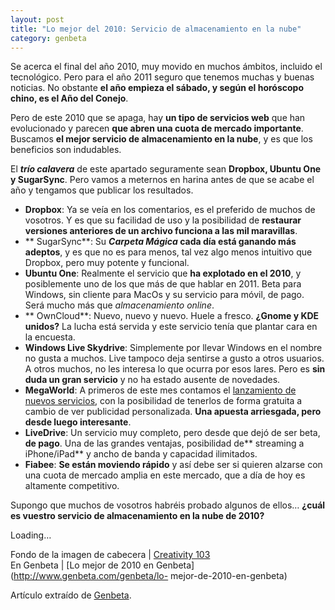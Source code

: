 ```yaml
---
layout: post
title: "Lo mejor del 2010: Servicio de almacenamiento en la nube"
category: genbeta
---
```





Se acerca el final del año 2010, muy movido en muchos ámbitos, incluido el
tecnológico. Pero para el año 2011 seguro que tenemos muchas y buenas
noticias. No obstante **el año empieza el sábado, y según el horóscopo chino,
es el Año del Conejo**.

Pero de este 2010 que se apaga, hay **un tipo de servicios web** que han
evolucionado y parecen **que abren una cuota de mercado importante**. Buscamos
**el mejor servicio de almacenamiento en la nube**, y es que los beneficios
son indudables.  
  
El **_trío calavera_** de este apartado seguramente sean **Dropbox, Ubuntu One
y SugarSync**. Pero vamos a meternos en harina antes de que se acabe el año y
tengamos que publicar los resultados.

  * **Dropbox**: Ya se veía en los comentarios, es el preferido de muchos de vosotros. Y es que su facilidad de uso y la posibilidad de **restaurar versiones anteriores de un archivo funciona a las mil maravillas**.
  * ** SugarSync**: Su **_Carpeta Mágica_ cada día está ganando más adeptos**, y es que no es para menos, tal vez algo menos intuitivo que Dropbox, pero muy potente y funcional.
  * **Ubuntu One**: Realmente el servicio que **ha explotado en el 2010**, y posiblemente uno de los que más de que hablar en 2011. Beta para Windows, sin cliente para MacOs y su servicio para móvil, de pago. Será mucho más que _almacenamiento online_.
  * ** OwnCloud**: Nuevo, nuevo y nuevo. Huele a fresco. **¿Gnome y KDE unidos?** La lucha está servida y este servicio tenía que plantar cara en la encuesta.
  * **Windows Live Skydrive**: Simplemente por llevar Windows en el nombre no gusta a muchos. Live tampoco deja sentirse a gusto a otros usuarios. A otros muchos, no les interesa lo que ocurra por esos lares. Pero es **sin duda un gran servicio** y no ha estado ausente de novedades.
  * **MegaWorld**: A primeros de este mes contamos el [lanzamiento de nuevos servicios](http://www.genbeta.com/multimedia/megaupload-amplia-sus-servicios-y-lanza-megaworld), con la posibilidad de tenerlos de forma gratuita a cambio de ver publicidad personalizada. **Una apuesta arriesgada, pero desde luego interesante**.
  * **LiveDrive**: Un servicio muy completo, pero desde que dejó de ser beta, **de pago**. Una de las grandes ventajas, posibilidad de** streaming a iPhone/iPad** y ancho de banda y capacidad ilimitados.
  * **Fiabee**: **Se están moviendo rápido** y así debe ser si quieren alzarse con una cuota de mercado amplia en este mercado, que a día de hoy es altamente competitivo. 

Supongo que muchos de vosotros habréis probado algunos de ellos… **¿cuál es
vuestro servicio de almacenamiento en la nube de 2010?**  
  
Loading…

Fondo de la imagen de cabecera | [Creativity
103](http://www.flickr.com/photos/creative_stock/5228433146/)  
En Genbeta | [Lo mejor de 2010 en Genbeta](http://www.genbeta.com/genbeta/lo-
mejor-de-2010-en-genbeta)

Artículo extraído de [Genbeta](http://www.genbeta.com).
